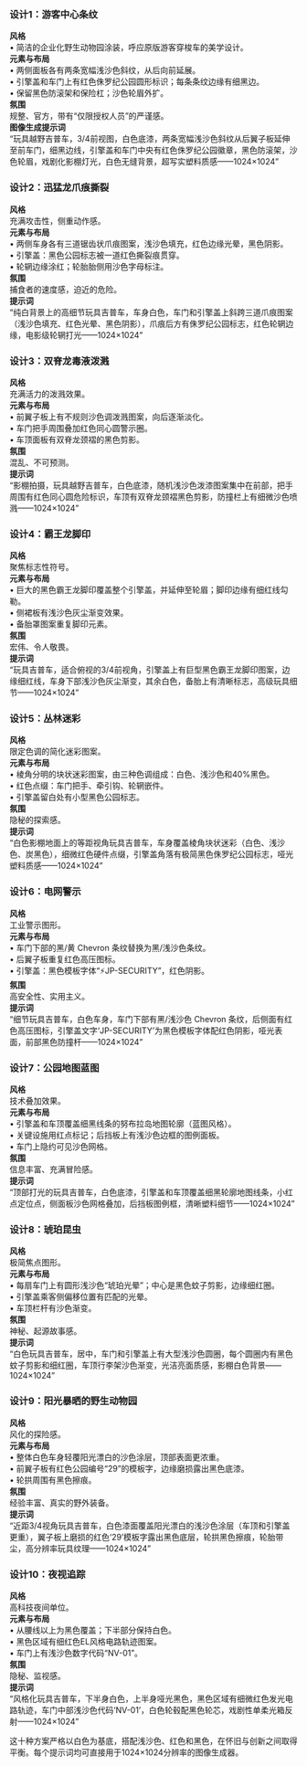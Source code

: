 
### 设计1：游客中心条纹  
**风格**  
• 简洁的企业化野生动物园涂装，呼应原版游客穿梭车的美学设计。  
**元素与布局**  
• 两侧面板各有两条宽幅浅沙色斜纹，从后向前延展。  
• 引擎盖和车门上有红色侏罗纪公园圆形标识；每条条纹边缘有细黑边。  
• 保留黑色防滚架和保险杠；沙色轮眉外扩。  
**氛围**  
规整、官方，带有“仅限授权人员”的严谨感。  
**图像生成提示词**  
“玩具越野吉普车，3/4前视图，白色底漆，两条宽幅浅沙色斜纹从后翼子板延伸至前车门，细黑边线，引擎盖和车门中央有红色侏罗纪公园徽章，黑色防滚架，沙色轮眉，戏剧化影棚灯光，白色无缝背景，超写实塑料质感——1024×1024”  


### 设计2：迅猛龙爪痕撕裂  
**风格**  
充满攻击性，侧重动作感。  
**元素与布局**  
• 两侧车身各有三道锯齿状爪痕图案，浅沙色填充，红色边缘光晕，黑色阴影。  
• 引擎盖：黑色公园标志被一道红色撕裂痕贯穿。  
• 轮辋边缘涂红；轮胎胎侧用沙色字母标注。  
**氛围**  
捕食者的速度感，迫近的危险。  
**提示词**  
“纯白背景上的高细节玩具吉普车，车身白色，车门和引擎盖上斜跨三道爪痕图案（浅沙色填充、红色光晕、黑色阴影），爪痕后方有侏罗纪公园标志，红色轮辋边缘，电影级轮辋打光——1024×1024”  


### 设计3：双脊龙毒液泼溅  
**风格**  
充满活力的泼溅效果。  
**元素与布局**  
• 前翼子板上有不规则沙色调泼溅图案，向后逐渐淡化。  
• 车门把手周围叠加红色同心圆警示圈。  
• 车顶面板有双脊龙颈褶的黑色剪影。  
**氛围**  
混乱、不可预测。  
**提示词**  
“影棚拍摄，玩具越野吉普车，白色底漆，随机浅沙色泼漆图案集中在前部，把手周围有红色同心圆危险标识，车顶有双脊龙颈褶黑色剪影，防撞栏上有细微沙色喷溅——1024×1024”  


### 设计4：霸王龙脚印  
**风格**  
聚焦标志性符号。  
**元素与布局**  
• 巨大的黑色霸王龙脚印覆盖整个引擎盖，并延伸至轮眉；脚印边缘有细红线勾勒。  
• 侧裙板有浅沙色灰尘渐变效果。  
• 备胎罩图案重复脚印元素。  
**氛围**  
宏伟、令人敬畏。  
**提示词**  
“玩具吉普车，适合俯视的3/4前视角，引擎盖上有巨型黑色霸王龙脚印图案，边缘细红线，车身下部浅沙色灰尘渐变，其余白色，备胎上有清晰标志，高级玩具细节——1024×1024”  


### 设计5：丛林迷彩  
**风格**  
限定色调的简化迷彩图案。  
**元素与布局**  
• 棱角分明的块状迷彩图案，由三种色调组成：白色、浅沙色和40%黑色。  
• 红色点缀：车门把手、牵引钩、轮辋嵌件。  
• 引擎盖留白处有小型黑色公园标志。  
**氛围**  
隐秘的探索感。  
**提示词**  
“白色影棚地面上的等距视角玩具吉普车，车身覆盖棱角块状迷彩（白色、浅沙色、炭黑色），细微红色硬件点缀，引擎盖角落有极简黑色侏罗纪公园标志，哑光塑料质感——1024×1024”  


### 设计6：电网警示  
**风格**  
工业警示图形。  
**元素与布局**  
• 车门下部的黑/黄 Chevron 条纹替换为黑/浅沙色条纹。  
• 后翼子板重复红色高压图标。  
• 引擎盖：黑色模板字体“⚡JP-SECURITY”，红色阴影。  
**氛围**  
高安全性、实用主义。  
**提示词**  
“细节玩具吉普车，白色车身，车门下部有黑/浅沙色 Chevron 条纹，后侧面有红色高压图标，引擎盖文字‘JP-SECURITY’为黑色模板字体配红色阴影，哑光表面，前部黑色防撞杆——1024×1024”  


### 设计7：公园地图蓝图  
**风格**  
技术叠加效果。  
**元素与布局**  
• 引擎盖和车顶覆盖细黑线条的努布拉岛地图轮廓（蓝图风格）。  
• 关键设施用红点标记；后挡板上有浅沙色边框的图例面板。  
• 车门上隐约可见沙色网格。  
**氛围**  
信息丰富、充满冒险感。  
**提示词**  
“顶部打光的玩具吉普车，白色底漆，引擎盖和车顶覆盖细黑轮廓地图线条，小红点定位点，侧面板沙色网格叠加，后挡板图例框，清晰塑料细节——1024×1024”  


### 设计8：琥珀昆虫  
**风格**  
极简焦点图形。  
**元素与布局**  
• 每扇车门上有圆形浅沙色“琥珀光晕”；中心是黑色蚊子剪影，边缘细红圈。  
• 引擎盖乘客侧偏移位置有匹配的光晕。  
• 车顶栏杆有沙色渐变。  
**氛围**  
神秘、起源故事感。  
**提示词**  
“白色玩具吉普车，居中，车门和引擎盖上有大型浅沙色圆圈，每个圆圈内有黑色蚊子剪影和细红圈，车顶行李架沙色渐变，光洁亮面质感，影棚白色背景——1024×1024”  


### 设计9：阳光暴晒的野生动物园  
**风格**  
风化的探险感。  
**元素与布局**  
• 整体白色车身轻覆阳光漂白的沙色涂层，顶部表面更浓重。  
• 前翼子板有红色公园编号“29”的模板字，边缘磨损露出黑色底漆。  
• 轮拱周围有黑色擦痕。  
**氛围**  
经验丰富、真实的野外装备。  
**提示词**  
“近距3/4视角玩具吉普车，白色漆面覆盖阳光漂白的浅沙色涂层（车顶和引擎盖更重），翼子板上磨损的红色‘29’模板字露出黑色底层，轮拱黑色擦痕，轮胎带尘，高分辨率玩具纹理——1024×1024”  


### 设计10：夜视追踪  
**风格**  
高科技夜间单位。  
**元素与布局**  
• 从腰线以上为黑色覆盖；下半部分保持白色。  
• 黑色区域有细红色EL风格电路轨迹图案。  
• 车门上有浅沙色数字代码“NV-01”。  
**氛围**  
隐秘、监视感。  
**提示词**  
“风格化玩具吉普车，下半身白色，上半身哑光黑色，黑色区域有细微红色发光电路轨迹，车门中部浅沙色代码‘NV-01’，白色轮毂配黑色轮芯，戏剧性单柔光箱反射——1024×1024”  


这十种方案严格以白色为基底，搭配浅沙色、红色和黑色，在怀旧与创新之间取得平衡。每个提示词均可直接用于1024×1024分辨率的图像生成器。